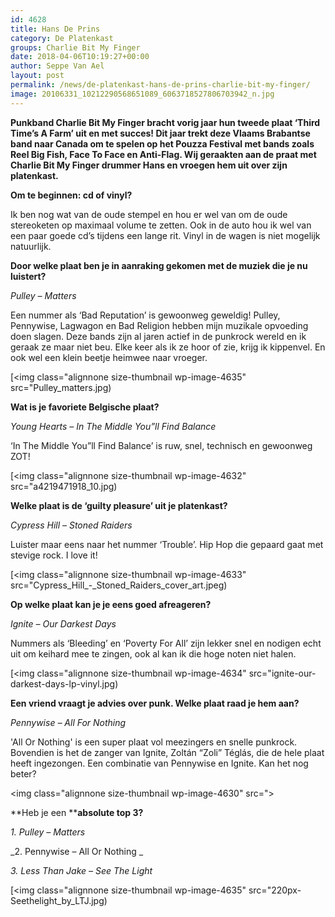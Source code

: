 ```yaml
---
id: 4628
title: Hans De Prins 
category: De Platenkast
groups: Charlie Bit My Finger
date: 2018-04-06T10:19:27+00:00
author: Seppe Van Ael
layout: post
permalink: /news/de-platenkast-hans-de-prins-charlie-bit-my-finger/
image: 20106331_10212290568651089_6063718527806703942_n.jpg
---
```

**Punkband Charlie Bit My Finger bracht vorig jaar hun tweede plaat ‘Third Time’s A Farm’ uit en met succes! Dit jaar trekt deze Vlaams Brabantse band naar Canada om te spelen op het Pouzza Festival met bands zoals Reel Big Fish, Face To Face en Anti-Flag. Wij geraakten aan de praat met Charlie Bit My Finger drummer Hans en vroegen hem uit over zijn platenkast.**

**Om te beginnen: cd of vinyl?**

Ik ben nog wat van de oude stempel en hou er wel van om de oude stereoketen op maximaal volume te zetten. Ook in de auto hou ik wel van een paar goede cd’s tijdens een lange rit. Vinyl in de wagen is niet mogelijk natuurlijk.

**Door welke plaat ben je in aanraking gekomen met de muziek die je nu luistert?**

_Pulley – Matters_

Een nummer als ‘Bad Reputation’ is gewoonweg geweldig! Pulley, Pennywise, Lagwagon en Bad Religion hebben mijn muzikale opvoeding doen slagen. Deze bands zijn al jaren actief in de punkrock wereld en ik geraak ze maar niet beu. Elke keer als ik ze hoor of zie, krijg ik kippenvel. En ook wel een klein beetje heimwee naar vroeger.

[<img class="alignnone size-thumbnail wp-image-4635" src="Pulley_matters.jpg)

**Wat is je favoriete Belgische plaat?**

_Young Hearts – In The Middle You”ll Find Balance_

‘In The Middle You”ll Find Balance’ is ruw, snel, technisch en gewoonweg ZOT!

[<img class="alignnone size-thumbnail wp-image-4632" src="a4219471918_10.jpg)

**Welke plaat is de ‘guilty pleasure’ uit je platenkast?**

_Cypress Hill – Stoned Raiders_

Luister maar eens naar het nummer ‘Trouble’. Hip Hop die gepaard gaat met stevige rock. I love it!

[<img class="alignnone size-thumbnail wp-image-4633" src="Cypress_Hill_-_Stoned_Raiders_cover_art.jpeg)

**Op welke plaat kan je je eens goed afreageren?**

_Ignite – Our Darkest Days_

Nummers als ‘Bleeding’ en ‘Poverty For All’ zijn lekker snel en nodigen echt uit om keihard mee te zingen, ook al kan ik die hoge noten niet halen.

[<img class="alignnone size-thumbnail wp-image-4634" src="ignite-our-darkest-days-lp-vinyl.jpg)

**Een vriend vraagt je advies over punk. Welke plaat raad je hem aan?**

_Pennywise – All For Nothing_

'All Or Nothing' is een super plaat vol meezingers en snelle punkrock. Bovendien is het de zanger van Ignite, Zoltán “Zoli” Téglás, die de hele plaat heeft ingezongen. Een combinatie van Pennywise en Ignite. Kan het nog beter?

<img class="alignnone size-thumbnail wp-image-4630" src=">

**Heb je een ****absolute top 3?**

_1. Pulley – Matters_

_2. Pennywise – All Or Nothing _

_3. Less Than Jake – See The Light_

[<img class="alignnone size-thumbnail wp-image-4635" src="220px-Seethelight_by_LTJ.jpg)